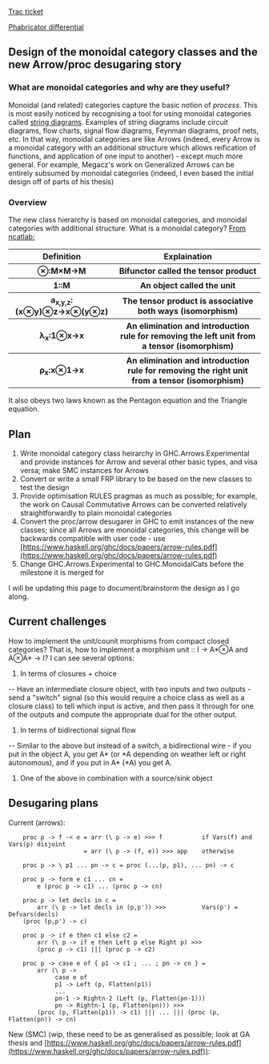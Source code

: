 [Trac ticket](https://gitlab.haskell.org/ghc/ghc/issues/9596)

[Phabricator differential](https://phabricator.haskell.org/D212)

## Design of the monoidal category classes and the new Arrow/proc desugaring story

### What are monoidal categories and why are they useful?


Monoidal (and related) categories capture the basic notion of *process*. This is most easily noticed by recognising a tool for using monoidal categories called [string diagrams](http://ncatlab.org/nlab/show/string+diagram). Examples of string diagrams include circuit diagrams, flow charts, signal flow diagrams, Feynman diagrams, proof nets, etc. In that way, monoidal categories are like Arrows (indeed, every Arrow is a monoidal category with an additional structure which allows reification of functions, and application of one input to another) - except much more general. For example, Megacz's work on Generalized Arrows can be entirely subsumed by monoidal categories (indeed, I even based the initial design off of parts of his thesis)

### Overview


The new class hierarchy is based on monoidal categories, and monoidal categories with additional structure. What is a monoidal category? [From ncatlab:](http://ncatlab.org/nlab/show/monoidal+category)

<table><tr><th>Definition</th>
<th>Explaination
</th></tr>
<tr><th>⊗:M×M→M</th>
<th>Bifunctor called the tensor product
</th></tr>
<tr><th>1::M</th>
<th>An object called the unit
</th></tr>
<tr><th>a<sub>x,y,z</sub>:(x⊗y)⊗z→x⊗(y⊗z)</th>
<th>The tensor product is associative both ways (isomorphism)
</th></tr>
<tr><th>λ<sub>x</sub>:1⊗x→x</th>
<th>An elimination and introduction rule for removing the left unit from a tensor (isomorphism)
</th></tr>
<tr><th>ρ<sub>x</sub>:x⊗1→x</th>
<th>An elimination and introduction rule for removing the right unit from a tensor (isomorphism)
</th></tr></table>


It also obeys two laws known as the Pentagon equation and the Triangle equation.

## Plan

1. Write monoidal category class heirarchy in GHC.Arrows.Experimental and provide instances for Arrow and several other basic types, and visa versa; make SMC instances for Arrows
1. Convert or write a small FRP library to be based on the new classes to test the design
1. Provide optimisation RULES pragmas as much as possible; for example, the work on Causal Commutative Arrows can be converted relatively straightforwardly to plain monoidal categories
1. Convert the proc/arrow desugarer in GHC to emit instances of the new classes; since all Arrows are monoidal categories, this change will be backwards compatible with user code - use [https://www.haskell.org/ghc/docs/papers/arrow-rules.pdf](https://www.haskell.org/ghc/docs/papers/arrow-rules.pdf)
1. Change GHC.Arrows.Experimental to GHC.MonoidalCats before the milestone it is merged for


I will be updating this page to document/brainstorm the design as I go along.

## Current challenges


How to implement the unit/counit morphisms from compact closed categories? That is, how to implement a morphism unit :: I -\> A\*⊗A and A⊗A\* -\> I? I can see several options:

1. In terms of closures + choice


-- Have an intermediate closure object, with two inputs and two outputs - send a "switch" signal (so this would require a choice class as well as a closure class) to tell which input is active, and then pass it through for one of the outputs and compute the appropriate dual for the other output.

1. In terms of bidirectional signal flow


-- Similar to the above but instead of a switch, a bidirectional wire - if you put in the object A, you get A\* (or \*A depending on weather left or right autonomous), and if you put in A\* (\*A) you get A. 

1. One of the above in combination with a source/sink object

## Desugaring plans


Current (arrows):

```wiki
    proc p -> f -< e = arr (\ p -> e) >>> f           if Vars(f) and Vars(p) disjoint
                     = arr (\ p -> (f, e)) >>> app    otherwise

    proc p -> \ p1 ... pn -> c = proc (...(p, p1), ... pn) -> c

    proc p -> form e c1 ... cn =
        e (proc p -> c1) ... (proc p -> cn)

    proc p -> let decls in c =
        arr (\ p -> let decls in (p,p')) >>>          Vars(p') = Defvars(decls)
	(proc (p,p') -> c)

    proc p -> if e then c1 else c2 =
        arr (\ p -> if e then Left p else Right p) >>>
        (proc p -> c1) ||| (proc p -> c2)

    proc p -> case e of { p1 -> c1 ; ... ; pn -> cn } =
        arr (\ p ->
             case e of
             p1 -> Left (p, Flatten(p1))
             ...
             pn-1 -> Rightn-2 (Left (p, Flatten(pn-1)))
             pn -> Rightn-1 (p, Flatten(pn))) >>>
        (proc (p, Flatten(p1)) -> c1) ||| ... ||| (proc (p, Flatten(pn)) -> cn)
```


New (SMC) (wip, these need to be as generalised as possible; look at GA thesis and [https://www.haskell.org/ghc/docs/papers/arrow-rules.pdf](https://www.haskell.org/ghc/docs/papers/arrow-rules.pdf)):
